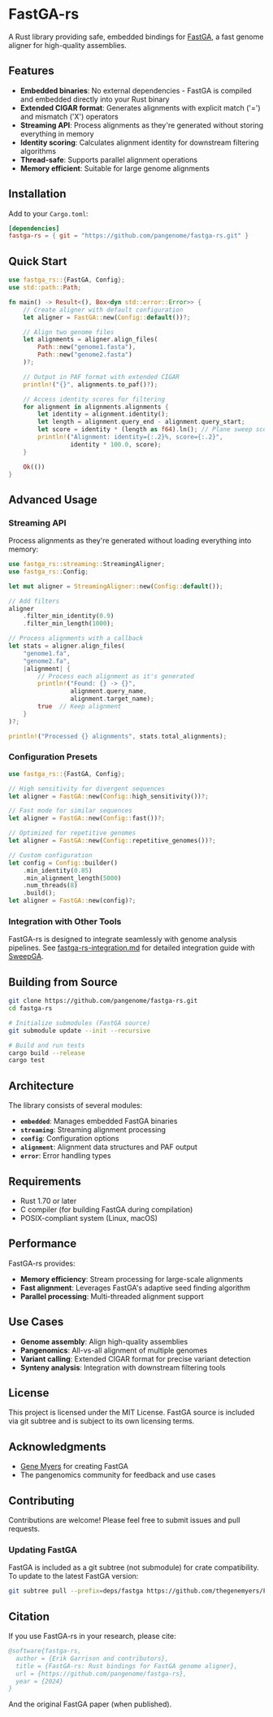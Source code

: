 # FastGA-rs

A Rust library providing safe, embedded bindings for [FastGA](https://github.com/thegenemyers/FASTGA), a fast genome aligner for high-quality assemblies.

## Features

- **Embedded binaries**: No external dependencies - FastGA is compiled and embedded directly into your Rust binary
- **Extended CIGAR format**: Generates alignments with explicit match ('=') and mismatch ('X') operators
- **Streaming API**: Process alignments as they're generated without storing everything in memory
- **Identity scoring**: Calculates alignment identity for downstream filtering algorithms
- **Thread-safe**: Supports parallel alignment operations
- **Memory efficient**: Suitable for large genome alignments

## Installation

Add to your `Cargo.toml`:

```toml
[dependencies]
fastga-rs = { git = "https://github.com/pangenome/fastga-rs.git" }
```

## Quick Start

```rust
use fastga_rs::{FastGA, Config};
use std::path::Path;

fn main() -> Result<(), Box<dyn std::error::Error>> {
    // Create aligner with default configuration
    let aligner = FastGA::new(Config::default())?;

    // Align two genome files
    let alignments = aligner.align_files(
        Path::new("genome1.fasta"),
        Path::new("genome2.fasta")
    )?;

    // Output in PAF format with extended CIGAR
    println!("{}", alignments.to_paf()?);

    // Access identity scores for filtering
    for alignment in alignments.alignments {
        let identity = alignment.identity();
        let length = alignment.query_end - alignment.query_start;
        let score = identity * (length as f64).ln(); // Plane sweep score
        println!("Alignment: identity={:.2}%, score={:.2}",
                 identity * 100.0, score);
    }

    Ok(())
}
```

## Advanced Usage

### Streaming API

Process alignments as they're generated without loading everything into memory:

```rust
use fastga_rs::streaming::StreamingAligner;
use fastga_rs::Config;

let mut aligner = StreamingAligner::new(Config::default());

// Add filters
aligner
    .filter_min_identity(0.9)
    .filter_min_length(1000);

// Process alignments with a callback
let stats = aligner.align_files(
    "genome1.fa",
    "genome2.fa",
    |alignment| {
        // Process each alignment as it's generated
        println!("Found: {} -> {}",
                 alignment.query_name,
                 alignment.target_name);
        true  // Keep alignment
    }
)?;

println!("Processed {} alignments", stats.total_alignments);
```

### Configuration Presets

```rust
use fastga_rs::{FastGA, Config};

// High sensitivity for divergent sequences
let aligner = FastGA::new(Config::high_sensitivity())?;

// Fast mode for similar sequences
let aligner = FastGA::new(Config::fast())?;

// Optimized for repetitive genomes
let aligner = FastGA::new(Config::repetitive_genomes())?;

// Custom configuration
let config = Config::builder()
    .min_identity(0.85)
    .min_alignment_length(5000)
    .num_threads(8)
    .build();
let aligner = FastGA::new(config)?;
```

### Integration with Other Tools

FastGA-rs is designed to integrate seamlessly with genome analysis pipelines. See [fastga-rs-integration.md](fastga-rs-integration.md) for detailed integration guide with [SweepGA](https://github.com/ekg/sweepga).

## Building from Source

```bash
git clone https://github.com/pangenome/fastga-rs.git
cd fastga-rs

# Initialize submodules (FastGA source)
git submodule update --init --recursive

# Build and run tests
cargo build --release
cargo test
```

## Architecture

The library consists of several modules:

- **`embedded`**: Manages embedded FastGA binaries
- **`streaming`**: Streaming alignment processing
- **`config`**: Configuration options
- **`alignment`**: Alignment data structures and PAF output
- **`error`**: Error handling types

## Requirements

- Rust 1.70 or later
- C compiler (for building FastGA during compilation)
- POSIX-compliant system (Linux, macOS)

## Performance

FastGA-rs provides:
- **Memory efficiency**: Stream processing for large-scale alignments
- **Fast alignment**: Leverages FastGA's adaptive seed finding algorithm
- **Parallel processing**: Multi-threaded alignment support

## Use Cases

- **Genome assembly**: Align high-quality assemblies
- **Pangenomics**: All-vs-all alignment of multiple genomes
- **Variant calling**: Extended CIGAR format for precise variant detection
- **Synteny analysis**: Integration with downstream filtering tools

## License

This project is licensed under the MIT License. FastGA source is included via git subtree and is subject to its own licensing terms.

## Acknowledgments

- [Gene Myers](https://github.com/thegenemyers) for creating FastGA
- The pangenomics community for feedback and use cases

## Contributing

Contributions are welcome! Please feel free to submit issues and pull requests.

### Updating FastGA

FastGA is included as a git subtree (not submodule) for crate compatibility. To update to the latest FastGA version:

```bash
git subtree pull --prefix=deps/fastga https://github.com/thegenemyers/FASTGA.git main --squash
```

## Citation

If you use FastGA-rs in your research, please cite:

```bibtex
@software{fastga-rs,
  author = {Erik Garrison and contributors},
  title = {FastGA-rs: Rust bindings for FastGA genome aligner},
  url = {https://github.com/pangenome/fastga-rs},
  year = {2024}
}
```

And the original FastGA paper (when published).